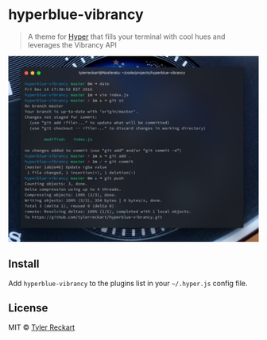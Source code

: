 # hyperblue-vibrancy
> A theme for [Hyper](https://hyper.is) that fills your terminal with cool hues
and leverages the Vibrancy API  

![](screenshot.png)  

## Install  
Add `hyperblue-vibrancy` to the plugins list in your `~/.hyper.js` config file.  

## License  
MIT © [Tyler Reckart](https://tylerreckart.com)
